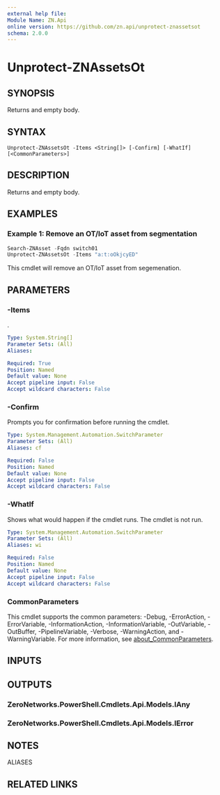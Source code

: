 ```yaml
---
external help file:
Module Name: ZN.Api
online version: https://github.com/zn.api/unprotect-znassetsot
schema: 2.0.0
---
```


# Unprotect-ZNAssetsOt

## SYNOPSIS
Returns and empty body.

## SYNTAX

```
Unprotect-ZNAssetsOt -Items <String[]> [-Confirm] [-WhatIf] [<CommonParameters>]
```

## DESCRIPTION
Returns and empty body.

## EXAMPLES

### Example 1: Remove an OT/IoT asset from segmentation
```powershell
Search-ZNAsset -Fqdn switch01
Unprotect-ZNAssetsOt -Items "a:t:oOkjcyED"
```

This cmdlet will remove an OT/IoT asset from segemenation.

## PARAMETERS

### -Items
.

```yaml
Type: System.String[]
Parameter Sets: (All)
Aliases:

Required: True
Position: Named
Default value: None
Accept pipeline input: False
Accept wildcard characters: False
```

### -Confirm
Prompts you for confirmation before running the cmdlet.

```yaml
Type: System.Management.Automation.SwitchParameter
Parameter Sets: (All)
Aliases: cf

Required: False
Position: Named
Default value: None
Accept pipeline input: False
Accept wildcard characters: False
```

### -WhatIf
Shows what would happen if the cmdlet runs.
The cmdlet is not run.

```yaml
Type: System.Management.Automation.SwitchParameter
Parameter Sets: (All)
Aliases: wi

Required: False
Position: Named
Default value: None
Accept pipeline input: False
Accept wildcard characters: False
```

### CommonParameters
This cmdlet supports the common parameters: -Debug, -ErrorAction, -ErrorVariable, -InformationAction, -InformationVariable, -OutVariable, -OutBuffer, -PipelineVariable, -Verbose, -WarningAction, and -WarningVariable. For more information, see [about_CommonParameters](http://go.microsoft.com/fwlink/?LinkID=113216).

## INPUTS

## OUTPUTS

### ZeroNetworks.PowerShell.Cmdlets.Api.Models.IAny

### ZeroNetworks.PowerShell.Cmdlets.Api.Models.IError

## NOTES

ALIASES

## RELATED LINKS

